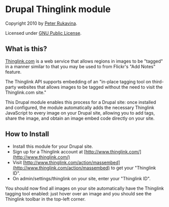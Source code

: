 Drupal Thinglink module
=======================

Copyright 2010 by [Peter Rukavina](http://ruk.ca).

Licensed under [GNU Public License](http://www.fsf.org/licensing/licenses/gpl.txt).

What is this?
-------------

[Thinglink.com](http://Thinglink.com) is a web service that allows regions in images to be "tagged" in
a manner similar to that you may be used to from Flickr's "Add Notes" feature.

The Thinglink API supports embedding of an "in-place tagging tool on third-
party websites that allows images to be tagged without the need to visit the
Thinglink.com site."

This Drupal module enables this process for a Drupal site: once installed and
configured, the module automatically adds the necessary Thinglink JavaScript
to every image on your Drupal site, allowing you to add tags, share the image,
and obtain an image embed code directly on your site.

How to Install
--------------

* Install this module for your Drupal site.
* Sign up for a Thinglink account at [http://www.thinglink.com/](http://www.thinglink.com/)
* Visit [http://www.thinglink.com/action/massembed](http://www.thinglink.com/action/massembed) to get your "Thinglink ID".
* On admin/settings/thinglink on your site, enter your "Thinglink ID".

You should now find all images on your site automatically have the Thinglink
tagging tool enabled: just hover over an image and you should see the 
Thinglink toolbar in the top-left corner.